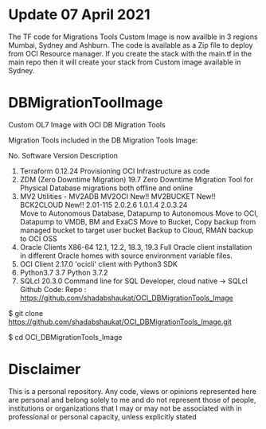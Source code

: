 # Update 07 April 2021
The TF code for Migrations Tools Custom Image is now availble in 3 regions Mumbai, Sydney and Ashburn. The code is available as a Zip file to deploy from OCI Resource manager. If you create the stack with the main.tf in the main repo then it will create your stack from Custom image available in Sydney. 

# DBMigrationToolImage
Custom OL7 Image with OCI DB Migration Tools

Migration Tools included in the DB Migration Tools Image:


No.	Software	Version	Description
1.	Terraform	0.12.24	Provisioning OCI Infrastructure as code
2.	ZDM (Zero Downtime Migration)	19.7	Zero Downtime Migration Tool for Physical Database migrations both offline and online
3.	MV2 Utilities -
MV2ADB
MV2OCI New!!
MV2BUCKET New!!
BCK2CLOUD New!!	
2.01-115
2.0.2.6
1.0.1.4
2.0.3.24	
Move to Autonomous Database, Datapump to Autonomous
Move to OCI, Datapump to VMDB, BM and ExaCS
Move to Bucket, Copy backup from managed bucket to target user bucket
Backup to Cloud, RMAN backup to OCI OSS
4.	Oracle Clients X86-64	12.1, 12.2, 18.3, 19.3	Full Oracle client installation in different Oracle homes with source environment variable files.
5.	OCI Client	2.17.0	'ocicli' client with Python3 SDK 
6.	Python3.7	3.7	Python 3.7.2
7.	SQLcl    	20.3.0	Command line for SQL Developer, cloud native → SQLcl
Github Code:
Repo : https://github.com/shadabshaukat/OCI_DBMigrationTools_Image

$ git clone https://github.com/shadabshaukat/OCI_DBMigrationTools_Image.git

$ cd OCI_DBMigrationTools_Image

# Disclaimer

This is a personal repository. Any code, views or opinions represented here are personal and belong solely to me and do not represent those of people, institutions or organizations that I may or may not be associated with in professional or personal capacity, unless explicitly stated

